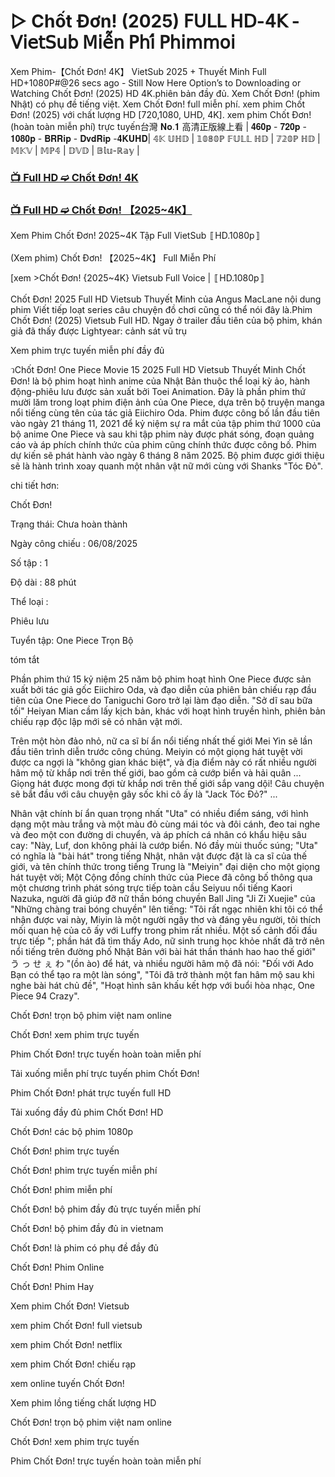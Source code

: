 # ▷ Chốt Đơn! (2025) 𝖥𝖴𝖫𝖫 𝖧𝖣-𝟦𝖪 - 𝖵𝗂𝖾𝗍𝖲𝗎𝖻 𝖬𝗂𝖾̂̃𝗇 𝖯𝗁𝗂́ 𝖯𝗁𝗂𝗆𝗆𝗈𝗂

Xem Phim-【Chốt Đơn! 4K】 VietSub 2025 + Thuyết Minh Full HD+1080P#@26 secs ago - Still Now Here Option’s to Downloading or Watching Chốt Đơn! (2025) HD 4K.phiên bản đầy đủ. Xem Chốt Đơn! (phim Nhật) có phụ đề tiếng việt. Xem Chốt Đơn! full miễn phí. xem phim Chốt Đơn! (2025) với chất lượng HD [720,1080, UHD, 4K]. xem phim Chốt Đơn! (hoàn toàn miễn phí) trực tuyến台灣 𝐍𝐨.𝟏 高清正版線上看 | 𝟒𝟔𝟎𝐩 - 𝟕𝟐𝟎𝐩 - 𝟏𝟎𝟖𝟎𝐩 - 𝐁𝐑𝐑𝐢𝐩 - 𝐃𝐯𝐝𝐑𝐢𝐩 -𝟒𝐊𝐔𝐇𝐃| 𝟜𝕂 𝕌ℍ𝔻 | 𝟙𝟘𝟠𝟘ℙ 𝔽𝕌𝕃𝕃 ℍ𝔻 | 𝟟𝟚𝟘ℙ ℍ𝔻 | 𝕄𝕂𝕍 | 𝕄ℙ𝟜 | 𝔻𝕍𝔻 | 𝔹𝕝𝕦-ℝ𝕒𝕪 |

### [📺 Full HD ➫️ Chốt Đơn! 4K](https://t.co/5IBBuLMl52)

### [📺 Full HD ➫️ Chốt Đơn! 【2025~4K】](https://t.co/5IBBuLMl52)

Xem Phim Chốt Đơn! 2025~4K Tập Full VietSub 〚HD.1080p〛

(Xem phim) Chốt Đơn! 【2025~4K】 Full Miễn Phí

[xem >Chốt Đơn! {2025~4K} Vietsub Full Voice | 〚HD.1080p〛

Chốt Đơn! 2025 Full HD Vietsub Thuyết Minh của Angus MacLane nội dung phim Viết tiếp loạt series câu chuyện đồ chơi cũng có thể nói đây là.Phim Chốt Đơn! (2025) Vietsub Full HD. Ngay ở trailer đầu tiên của bộ phim, khán giả đã thấy được Lightyear: cảnh sát vũ trụ

Xem phim trực tuyến miễn phí đầy đủ

วChốt Đơn! One Piece Movie 15 2025 Full HD Vietsub Thuyết Minh Chốt Đơn! là bộ phim hoạt hình anime của Nhật Bản thuộc thể loại kỳ ảo, hành động-phiêu lưu được sản xuất bởi Toei Animation. Đây là phần phim thứ mười lăm trong loạt phim điện ảnh của One Piece, dựa trên bộ truyện manga nổi tiếng cùng tên của tác giả Eiichiro Oda. Phim được công bố lần đầu tiên vào ngày 21 tháng 11, 2021 để kỷ niệm sự ra mắt của tập phim thứ 1000 của bộ anime One Piece và sau khi tập phim này được phát sóng, đoạn quảng cáo và áp phích chính thức của phim cũng chính thức được công bố. Phim dự kiến sẽ phát hành vào ngày 6 tháng 8 năm 2025. Bộ phim được giới thiệu sẽ là hành trình xoay quanh một nhân vật nữ mới cùng với Shanks "Tóc Đỏ".

chi tiết hơn:

Chốt Đơn!

Trạng thái: Chưa hoàn thành

Ngày công chiếu : 06/08/2025

Số tập : 1

Độ dài : 88 phút

Thể loại :

Phiêu lưu

Tuyển tập: One Piece Trọn Bộ

tóm tắt

Phần phim thứ 15 kỷ niệm 25 năm bộ phim hoạt hình One Piece được sản xuất bởi tác giả gốc Eiichiro Oda, và đạo diễn của phiên bản chiếu rạp đầu tiên của One Piece do Taniguchi Goro trở lại làm đạo diễn. "Sở dĩ sau bữa tối" Heiyan Mian cầm lấy kịch bản, khác với hoạt hình truyền hình, phiên bản chiếu rạp độc lập mới sẽ có nhân vật mới.

Trên một hòn đảo nhỏ, nữ ca sĩ bí ẩn nổi tiếng nhất thế giới Mei Yin sẽ lần đầu tiên trình diễn trước công chúng. Meiyin có một giọng hát tuyệt vời được ca ngợi là "không gian khác biệt", và địa điểm này có rất nhiều người hâm mộ từ khắp nơi trên thế giới, bao gồm cả cướp biển và hải quân ... Giọng hát được mong đợi từ khắp nơi trên thế giới sắp vang dội! Câu chuyện sẽ bắt đầu với câu chuyện gây sốc khi cô ấy là "Jack Tóc Đỏ?" ...

Nhân vật chính bí ẩn quan trọng nhất "Uta" có nhiều điểm sáng, với hình dạng một màu trắng và một màu đỏ cùng mái tóc và đôi cánh, đeo tai nghe và đeo một con đường di chuyển, và áp phích cá nhân có khẩu hiệu sâu cay: "Này, Luf, don không phải là cướp biển. Nó đầy mùi thuốc súng; "Uta" có nghĩa là "bài hát" trong tiếng Nhật, nhân vật được đặt là ca sĩ của thế giới, và tên chính thức trong tiếng Trung là "Meiyin" đại diện cho một giọng hát tuyệt vời; Một Cộng đồng chính thức của Piece đã công bố thông qua một chương trình phát sóng trực tiếp toàn cầu Seiyuu nổi tiếng Kaori Nazuka, người đã giúp đỡ nữ thần bóng chuyền Ball Jing "Ji Zi Xuejie" của "Những chàng trai bóng chuyền" lên tiếng: "Tôi rất ngạc nhiên khi tôi có thể nhận được vai này, Miyin là một người ngây thơ và đáng yêu người, tôi thích mối quan hệ của cô ấy với Luffy trong phim rất nhiều. Một số cảnh đối đầu trực tiếp "; phần hát đã tìm thấy Ado, nữ sinh trung học khỏe nhất đã trở nên nổi tiếng trên đường phố Nhật Bản với bài hát thần thánh hao hao thế giới" う っ せ ぇ わ "(ồn ào) để hát, và nhiều người hâm mộ đã nói: "Đối với Ado Bạn có thể tạo ra một làn sóng", "Tôi đã trở thành một fan hâm mộ sau khi nghe bài hát chủ đề", "Hoạt hình sân khấu kết hợp với buổi hòa nhạc, One Piece 94 Crazy".

Chốt Đơn! trọn bộ phim việt nam online

Chốt Đơn! xem phim trực tuyến

Phim Chốt Đơn! trực tuyến hoàn toàn miễn phí

Tải xuống miễn phí trực tuyến phim Chốt Đơn!

Phim Chốt Đơn! phát trực tuyến full HD

Tải xuống đầy đủ phim Chốt Đơn! HD

Chốt Đơn! các bộ phim 1080p

Chốt Đơn! phim trực tuyến

Chốt Đơn! phim trực tuyến miễn phí

Chốt Đơn! phim miễn phí

Chốt Đơn! bộ phim đầy đủ trực tuyến miễn phí

Chốt Đơn! bộ phim đầy đủ in vietnam

Chốt Đơn! là phim có phụ đề đầy đủ

Chốt Đơn! Phim Online

Chốt Đơn! Phim Hay

Xem phim Chốt Đơn! Vietsub

xem phim Chốt Đơn! full vietsub

xem phim Chốt Đơn! netflix

xem phim Chốt Đơn! chiếu rạp

xem online tuyến Chốt Đơn!

Xem phim lồng tiếng chất lượng HD

Chốt Đơn! trọn bộ phim việt nam online

Chốt Đơn! xem phim trực tuyến

Phim Chốt Đơn! trực tuyến hoàn toàn miễn phí

